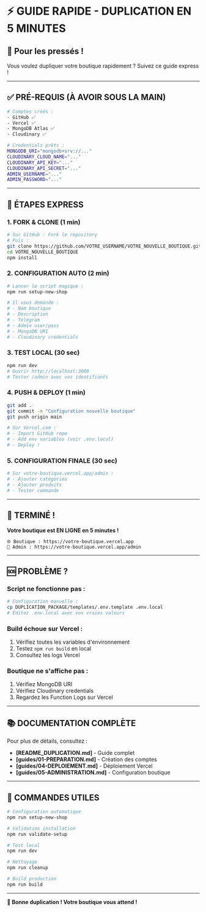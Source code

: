 # ⚡ GUIDE RAPIDE - DUPLICATION EN 5 MINUTES

## 🎯 Pour les pressés !

Vous voulez dupliquer votre boutique rapidement ? Suivez ce guide express !

---

## ✅ PRÉ-REQUIS (À AVOIR SOUS LA MAIN)

```bash
# Comptes créés :
- GitHub ✅
- Vercel ✅  
- MongoDB Atlas ✅
- Cloudinary ✅

# Credentials prêts :
MONGODB_URI="mongodb+srv://..."
CLOUDINARY_CLOUD_NAME="..."
CLOUDINARY_API_KEY="..."
CLOUDINARY_API_SECRET="..."
ADMIN_USERNAME="..."
ADMIN_PASSWORD="..."
```

---

## 🚀 ÉTAPES EXPRESS

### 1. FORK & CLONE (1 min)
```bash
# Sur GitHub : Fork le repository
# Puis :
git clone https://github.com/VOTRE_USERNAME/VOTRE_NOUVELLE_BOUTIQUE.git
cd VOTRE_NOUVELLE_BOUTIQUE
npm install
```

### 2. CONFIGURATION AUTO (2 min)
```bash
# Lancer le script magique :
npm run setup-new-shop

# Il vous demande :
# - Nom boutique
# - Description  
# - Telegram
# - Admin user/pass
# - MongoDB URI
# - Cloudinary credentials
```

### 3. TEST LOCAL (30 sec)
```bash
npm run dev
# Ouvrir http://localhost:3000
# Tester /admin avec vos identifiants
```

### 4. PUSH & DEPLOY (1 min)
```bash
git add .
git commit -m "Configuration nouvelle boutique"
git push origin main

# Sur Vercel.com :
# - Import GitHub repo
# - Add env variables (voir .env.local)
# - Deploy !
```

### 5. CONFIGURATION FINALE (30 sec)
```bash
# Sur votre-boutique.vercel.app/admin :
# - Ajouter catégories
# - Ajouter produits
# - Tester commande
```

---

## 🎉 TERMINÉ !

**Votre boutique est EN LIGNE en 5 minutes !**

```
🌐 Boutique : https://votre-boutique.vercel.app
🔧 Admin : https://votre-boutique.vercel.app/admin
```

---

## 🆘 PROBLÈME ?

### Script ne fonctionne pas :
```bash
# Configuration manuelle :
cp DUPLICATION_PACKAGE/templates/.env.template .env.local
# Éditez .env.local avec vos vraies valeurs
```

### Build échoue sur Vercel :
1. Vérifiez toutes les variables d'environnement
2. Testez `npm run build` en local
3. Consultez les logs Vercel

### Boutique ne s'affiche pas :
1. Vérifiez MongoDB URI
2. Vérifiez Cloudinary credentials
3. Regardez les Function Logs sur Vercel

---

## 📚 DOCUMENTATION COMPLÈTE

Pour plus de détails, consultez :
- **[README_DUPLICATION.md]** - Guide complet
- **[guides/01-PREPARATION.md]** - Création des comptes
- **[guides/04-DEPLOIEMENT.md]** - Déploiement Vercel
- **[guides/05-ADMINISTRATION.md]** - Configuration boutique

---

## 🔧 COMMANDES UTILES

```bash
# Configuration automatique
npm run setup-new-shop

# Validation installation
npm run validate-setup

# Test local
npm run dev

# Nettoyage
npm run cleanup

# Build production
npm run build
```

---

**🚀 Bonne duplication ! Votre boutique vous attend !**